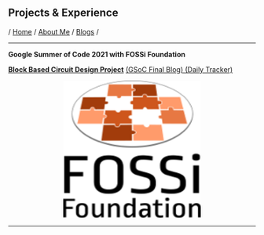 ## Projects & Experience
/ [Home](/index) / [About Me](/about) / [Blogs](/blogs) / 
 
---

**Google Summer of Code 2021 with FOSSi Foundation** 

[**Block Based Circuit Design Project**](https://gsoc-block-based-circuit-design-site.netlify.app/)
[(GSoC Final Blog) ](/final_blog) 
[ (Daily Tracker)](/gsoc-2021)

<p align="center">
    <img width="280" height="280" src="images/FOSSi.jpeg">
</p>

---
